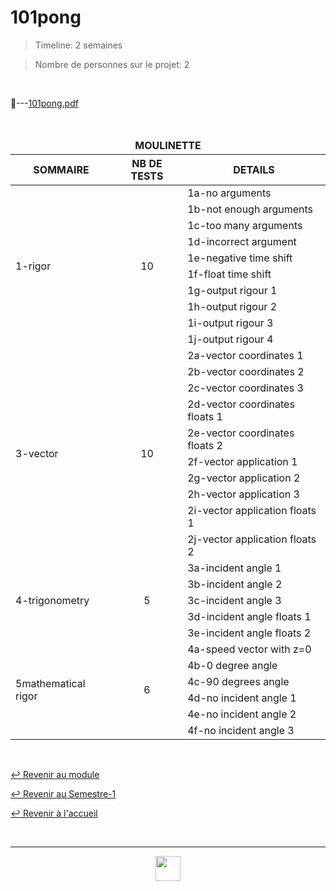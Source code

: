 # 101pong

> Timeline: 2 semaines

> Nombre de personnes sur le projet: 2

<br>

📂---[101pong.pdf](https://github.com/Studio-17/Epitech-Subjects/blob/main/Semester-1/B-MAT-100/101pong/101pong.pdf)

<br>

<table align="center">
    <thead>
    <tr>
            <td colspan="3" align="center"><strong>MOULINETTE</strong></td>
    </tr>
        <tr>
            <th>SOMMAIRE</th>
            <th>NB DE TESTS</th>
            <th>DETAILS</th>
        </tr>
    </thead>
    <tbody>
        <tr>
            <td rowspan="10">1-rigor</td>
            <td rowspan="10" style="text-align: center;">10</td>
            <td>1a-no arguments</td>
        </tr>
        <tr>
            <td>1b-not enough arguments</td>
        </tr>
        <tr>
            <td>1c-too many arguments</td>
        </tr>
        <tr>
            <td>1d-incorrect argument</td>
        </tr>
        <tr>
            <td>1e-negative time shift</td>
        </tr>
        <tr>
            <td>1f-float time shift</td>
        </tr>
        <tr>
            <td>1g-output rigour 1</td>
        </tr>
        <tr>
            <td>1h-output rigour 2</td>
        </tr>
        <tr>
            <td>1i-output rigour 3</td>
        </tr>
        <tr>
            <td>1j-output rigour 4</td>
        </tr>
        <tr>
            <td rowspan="10">3-vector</td>
            <td rowspan="10" style="text-align: center;">10</td>
            <td>2a-vector coordinates 1</td>
        </tr>
        <tr>
            <td>2b-vector coordinates 2</td>
        </tr>
        <tr>
            <td>2c-vector coordinates 3</td>
        </tr>
        <tr>
            <td>2d-vector coordinates floats 1</td>
        </tr>
        <tr>
            <td>2e-vector coordinates floats 2</td>
        </tr>
        <tr>
            <td>2f-vector application 1</td>
        </tr>
        <tr>
            <td>2g-vector application 2</td>
        </tr>
        <tr>
            <td>2h-vector application 3</td>
        </tr>
        <tr>
            <td>2i-vector application floats 1</td>
        </tr>
        <tr>
            <td>2j-vector application floats 2</td>
        </tr>
        <tr>
            <td rowspan="5">4-trigonometry</td>
            <td rowspan="5" style="text-align: center;">5</td>
            <td>3a-incident angle 1</td>
        </tr>
        <tr>
            <td>3b-incident angle 2</td>
        </tr>
        <tr>
            <td>3c-incident angle 3</td>
        </tr>
        <tr>
            <td>3d-incident angle floats 1</td>
        </tr>
        <tr>
            <td>3e-incident angle floats 2</td>
        </tr>
        <tr>
            <td rowspan="6">5mathematical rigor</td>
            <td rowspan="6" style="text-align: center;">6</td>
            <td>4a-speed vector with z=0</td>
        </tr>
        <tr>
            <td>4b-0 degree angle</td>
        </tr>
        <tr>
            <td>4c-90 degrees angle</td>
        </tr>
        <tr>
            <td>4d-no incident angle 1</td>
        </tr>
        <tr>
            <td>4e-no incident angle 2</td>
        </tr>
        <tr>
            <td>4f-no incident angle 3</td>
        </tr>
    </tbody>
</table>

<br>

[↩️ Revenir au module](https://github.com/Studio-17/Epitech-Subjects/tree/main/Semester-1/B-MAT-100)

[↩️ Revenir au Semestre-1](https://github.com/Studio-17/Epitech-Subjects/tree/main/Semester-1)

[↩️ Revenir à l'accueil](https://github.com/Studio-17/Epitech-Subjects)

<br>

---

<div align="center">

<a href="https://github.com/Studio-17" target="_blank"><img src="../../../voc17.gif" width="40"></a>
